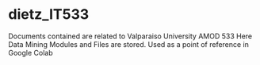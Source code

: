 # dietz_IT533
Documents contained are related to Valparaiso University AMOD 533
Here Data Mining Modules and Files are stored.
Used as a point of reference in Google Colab
